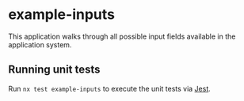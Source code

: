 # example-inputs

This application walks through all possible input fields available in the application system.

## Running unit tests

Run `nx test example-inputs` to execute the unit tests via [Jest](https://jestjs.io).
